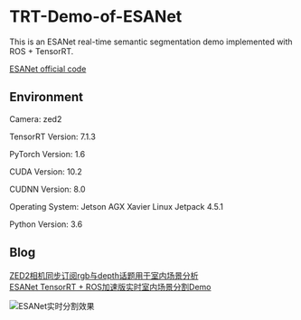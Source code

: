 # TRT-Demo-of-ESANet
This is an ESANet real-time semantic segmentation demo implemented with ROS + TensorRT.

[ESANet official code](https://github.com/TUI-NICR/ESANet)

## Environment
Camera: zed2

TensorRT Version: 7.1.3

PyTorch Version: 1.6

CUDA Version: 10.2

CUDNN Version: 8.0

Operating System: Jetson AGX Xavier Linux Jetpack 4.5.1

Python Version: 3.6

## Blog
[ZED2相机同步订阅rgb与depth话题用于室内场景分析](https://blog.csdn.net/sinat_24424445/article/details/119136288)  
[ESANet TensorRT + ROS加速版实时室内场景分割Demo](https://blog.csdn.net/sinat_24424445/article/details/119410798)  

![ESANet实时分割效果](https://img-blog.csdnimg.cn/dd147c19af9245639c1fe0a405373f51.png?x-oss-process=image/watermark,type_ZmFuZ3poZW5naGVpdGk,shadow_10,text_aHR0cHM6Ly9ibG9nLmNzZG4ubmV0L3NpbmF0XzI0NDI0NDQ1,size_16,color_FFFFFF,t_70#pic_center)
